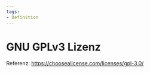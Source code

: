 ```yaml
---
tags:
- Definition
---
```

# GNU GPLv3 Lizenz

Referenz: https://choosealicense.com/licenses/gpl-3.0/